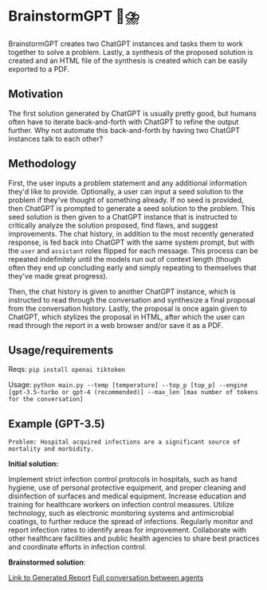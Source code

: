 # BrainstormGPT 🧠⛈️
BrainstormGPT creates two ChatGPT instances and tasks them to work together to solve a problem. Lastly, a synthesis of the proposed solution is created and an HTML file of the synthesis is created which can be easily exported to a PDF.

## Motivation
The first solution generated by ChatGPT is usually pretty good, but humans often have to iterate back-and-forth with ChatGPT to refine the output further. Why not automate this back-and-forth by having two ChatGPT instances talk to each other?

## Methodology
First, the user inputs a problem statement and any additional information they'd like to provide. Optionally, a user can input a seed solution to the problem if they've thought of something already. If no seed is provided, then ChatGPT is prompted to generate a seed solution to the problem. This seed solution is then given to a ChatGPT instance that is instructed to critically analyze the solution proposed, find flaws, and suggest improvements. The chat history, in addition to the most recently generated response, is fed back into ChatGPT with the same system prompt, but with the `user` and `assistant` roles flipped for each message. This process can be repeated indefinitely until the models run out of context length (though often they end up concluding early and simply repeating to themselves that they've made great progress).

Then, the chat history is given to another ChatGPT instance, which is instructed to read through the conversation and synthesize a final proposal from the conversation history. Lastly, the proposal is once again given to ChatGPT, which stylizes the proposal in HTML, after which the user can read through the report in a web browser and/or save it as a PDF.

## Usage/requirements
Reqs:
`pip install openai tiktoken`

Usage:
`python main.py --temp [temperature] --top_p [top_p] --engine [gpt-3.5-turbo or gpt-4 (recommended)] --max_len [max number of tokens for the conversation]`

## Example (GPT-3.5)
`Problem: Hospital acquired infections are a significant source of mortality and morbidity.`

**Initial solution:**
  
Implement strict infection control protocols in hospitals, such as hand hygiene, use of personal protective equipment, and proper cleaning and disinfection of surfaces and medical equipment. Increase education and training for healthcare workers on infection control measures. Utilize technology, such as electronic monitoring systems and antimicrobial coatings, to further reduce the spread of infections. Regularly monitor and report infection rates to identify areas for improvement. Collaborate with other healthcare facilities and public health agencies to share best practices and coordinate efforts in infection control.

**Brainstormed solution**:

[Link to Generated Report](example.pdf)
[Full conversation between agents](conversation.txt)
